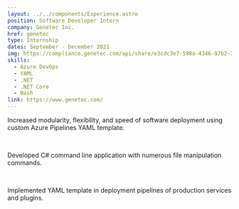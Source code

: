 ```yaml
---
layout: ../../components/Experience.astro
position: Software Developer Intern
company: Genetec Inc.
href: genetec
type: Internship
dates: September - December 2021
img: https://compliance.genetec.com/api/share/e3cdc3e7-598a-4346-97b2-376e2722eaeb/logo.png
skills:
  - Azure DevOps
  - YAML
  - .NET
  - .NET Core
  - Bash
link: https://www.genetec.com/
---
```

Increased modularity, flexibility, and speed of software
deployment using custom Azure Pipelines YAML template.

<br />

Developed C# command line application with numerous file
manipulation commands.

<br />

Implemented YAML template in deployment pipelines of
production services and plugins.
